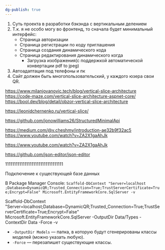 ```yaml
---
dg-publish: true
---
```

1. Суть проекта в разработки бэкэнда с вертикальным делением
2. Т.к. я не особо могу во фронтенд, то сначала будет минимальный интерфейс:
	- Страница авторизации
	- Страница регистрации по коду приглашения
	- Страница создания динамического кода
	- Страница редактирования динамического когда
		- Загрузка изображения(с поддержкой автоматической конвертации pdf to jpeg)
3. Автоадаптация под телефоны и пк
4. Сайт должен быть многопользовательский, у каждого юзера свои QR.

https://www.milanjovanovic.tech/blog/vertical-slice-architecture
https://code-maze.com/vertical-slice-architecture-aspnet-core/
https://bool.dev/blog/detail/obzor-vertical-slice-architecture




https://leonidchernenko.ru/vertical-slice/

https://github.com/jonowilliams26/StructuredMinimalApi

https://medium.com/@v.cheshmy/introduction-ae32b9f32ac5
https://www.youtube.com/watch?v=ZA2X1gaAhJk

https://www.youtube.com/watch?v=ZA2X1gaAhJk

https://github.com/json-editor/json-editor

111111111111111111111111111111111

Подключение к существующей базе данных

В Package Manager Console:
`Scaffold-DbContext "Server=localhost ;Database=DynamicQR;Trusted_Connection=True;TrustServerCertificate=True;Encrypt=False" Microsoft.EntityFrameworkCore.SqlServer -v`


Scaffold-DbContext "Server=localhost;Database=DynamicQR;Trusted_Connection=True;TrustServerCertificate=True;Encrypt=False" Microsoft.EntityFrameworkCore.SqlServer -OutputDir Data/Types -ContextDir Data -Force -v


- `-OutputDir Models` — папка, в которую будут сгенерированы классы моделей (можно указать любую).
- `-Force` — перезапишет существующие классы.


